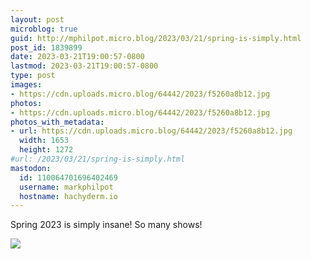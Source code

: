 ```yaml
---
layout: post
microblog: true
guid: http://mphilpot.micro.blog/2023/03/21/spring-is-simply.html
post_id: 1839899
date: 2023-03-21T19:00:57-0800
lastmod: 2023-03-21T19:00:57-0800
type: post
images:
- https://cdn.uploads.micro.blog/64442/2023/f5260a8b12.jpg
photos:
- https://cdn.uploads.micro.blog/64442/2023/f5260a8b12.jpg
photos_with_metadata:
- url: https://cdn.uploads.micro.blog/64442/2023/f5260a8b12.jpg
  width: 1653
  height: 1272
#url: /2023/03/21/spring-is-simply.html
mastodon:
  id: 110064701696402469
  username: markphilpot
  hostname: hachyderm.io
---
```

Spring 2023 is simply insane! So many shows!

![](https://micro.markphilpot.com/uploads/2023/f5260a8b12.jpg)

